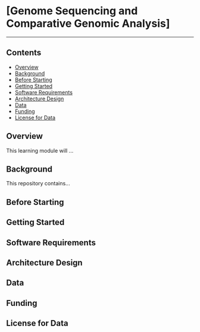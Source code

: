 # [Genome Sequencing and Comparative Genomic Analysis]
---------------------------------

## **Contents**

+ [Overview](#overview)
+ [Background](#background)
+ [Before Starting](#before-starting)
+ [Getting Started](#getting-started)
+ [Software Requirements](#software-requirements)
+ [Architecture Design](#architecture-design)
+ [Data](#data)
+ [Funding](#funding)
+ [License for Data](#license-for-data)

## **Overview**
This learning module will ...

## **Background**
This repository contains...

## **Before Starting**


## **Getting Started**


## **Software Requirements**


## **Architecture Design**


## **Data**


## **Funding**


## **License for Data**

